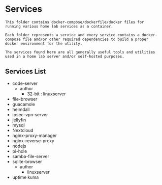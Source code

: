 # Services

```
This folder contains docker-compose/dockerfile/docker files for running various home lab services as a container.

Each folder represents a service and every service contains a docker-compose file and/or other required dependencies to build a proper docker environment for the utility.

The services found here are all generally useful tools and utilities used in a home lab server and/or self-hosted purposes.
```

## Services List
- code-server
    - author
        + 32-bit : linuxserver
- file-browser
- guacamole
- heimdall
- ipsec-vpn-server
- jellyfin
- mysql
- Nextcloud
- nginx-proxy-manager
- nginx-reverse-proxy
- nodejs
- pi-hole
- samba-file-server
- sqlite-browser
    - author
        + linuxserver
- uptime kuma